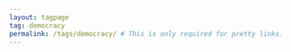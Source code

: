 ```yaml
---
layout: tagpage
tag: democracy 
permalink: /tags/democracy/ # This is only required for pretty links.
---
```

